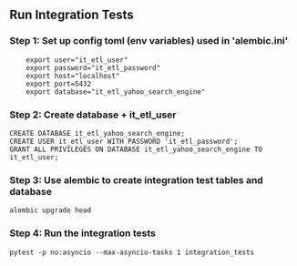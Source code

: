 ## Run Integration Tests

### Step 1: Set up config toml (env variables) used in 'alembic.ini'

```commandline
    export user="it_etl_user"
    export password="it_etl_password"
    export host="localhost"
    export port=5432
    export database="it_etl_yahoo_search_engine"
```

### Step 2: Create database + it_etl_user

```commandline
CREATE DATABASE it_etl_yahoo_search_engine;
CREATE USER it_etl_user WITH PASSWORD 'it_etl_password';
GRANT ALL PRIVILEGES ON DATABASE it_etl_yahoo_search_engine TO it_etl_user;
```

### Step 3: Use alembic to create integration test tables and database

```commandline
alembic upgrade head
```

### Step 4: Run the integration tests

```commandline
pytest -p no:asyncio --max-asyncio-tasks 1 integration_tests
```